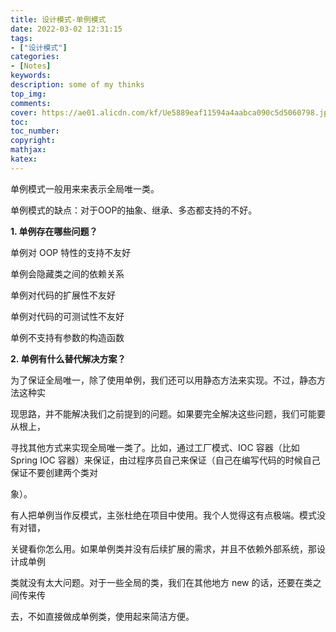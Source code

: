 ```yaml
---
title: 设计模式-单例模式
date: 2022-03-02 12:31:15
tags: 
- ["设计模式"]
categories: 
- [Notes]
keywords:
description: some of my thinks
top_img: 
comments: 
cover: https://ae01.alicdn.com/kf/Ue5889eaf11594a4aabca090c5d5060798.jpg
toc:  
toc_number:
copyright:
mathjax:
katex:
---
```










单例模式一般用来来表示全局唯一类。



单例模式的缺点：对于OOP的抽象、继承、多态都支持的不好。

**1. 单例存在哪些问题？**

单例对 OOP 特性的支持不友好

单例会隐藏类之间的依赖关系

单例对代码的扩展性不友好

单例对代码的可测试性不友好

单例不支持有参数的构造函数

**2. 单例有什么替代解决方案？**

为了保证全局唯一，除了使用单例，我们还可以用静态方法来实现。不过，静态方法这种实

现思路，并不能解决我们之前提到的问题。如果要完全解决这些问题，我们可能要从根上，

寻找其他方式来实现全局唯一类了。比如，通过工厂模式、IOC 容器（比如 Spring IOC 容器）来保证，由过程序员自己来保证（自己在编写代码的时候自己保证不要创建两个类对

象）。

有人把单例当作反模式，主张杜绝在项目中使用。我个人觉得这有点极端。模式没有对错，

关键看你怎么用。如果单例类并没有后续扩展的需求，并且不依赖外部系统，那设计成单例

类就没有太大问题。对于一些全局的类，我们在其他地方 new 的话，还要在类之间传来传

去，不如直接做成单例类，使用起来简洁方便。
